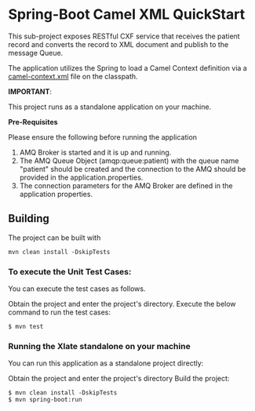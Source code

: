 # Spring-Boot Camel XML QuickStart

This sub-project exposes RESTful CXF service that receives the patient record and converts the record to XML document and publish to the message Queue.

The application utilizes the Spring to load a Camel Context definition via a [camel-context.xml](src/main/resources/spring/camel-context.xml) file on the classpath.

**IMPORTANT**: 

This project runs as a standalone application on your machine. 

**Pre-Requisites**

Please ensure the following before running the application

1) AMQ Broker is started and it is up and running.
2) The AMQ Queue Object (amqp:queue:patient) with the queue name "patient" should be created and the connection to the AMQ should be provided in the application.properties.
3) The connection parameters for the AMQ Broker are defined in the application properties.

## Building

The project can be built with

    mvn clean install -DskipTests

### To execute the Unit Test Cases:

You can execute the test cases as follows.

Obtain the project and enter the project's directory.
Execute the below command to run the test cases:

```
$ mvn test
```

### Running the Xlate standalone on your machine

You can run this application as a standalone project directly:

Obtain the project and enter the project's directory
Build the project:

```
$ mvn clean install -DskipTests
$ mvn spring-boot:run 
```
